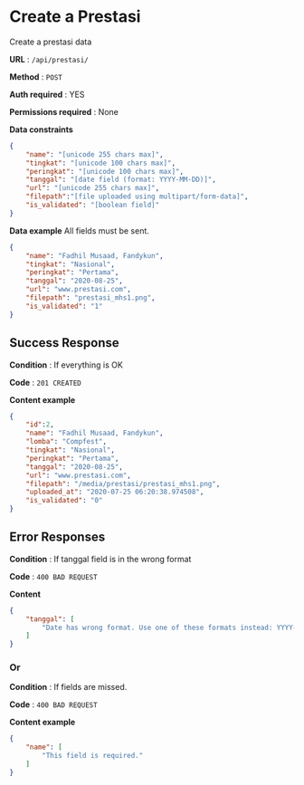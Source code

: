 # Create a Prestasi

Create a prestasi data

**URL** : `/api/prestasi/`

**Method** : `POST`

**Auth required** : YES

**Permissions required** : None

**Data constraints**

```json
{
    "name": "[unicode 255 chars max]",
    "tingkat": "[unicode 100 chars max]",
    "peringkat": "[unicode 100 chars max]",
    "tanggal": "[date field (format: YYYY-MM-DD)]",
    "url": "[unicode 255 chars max]",
    "filepath":"[file uploaded using multipart/form-data]",
    "is_validated": "[boolean field]"
}
```

**Data example** All fields must be sent.

```json
{
    "name": "Fadhil Musaad, Fandykun",
    "tingkat": "Nasional",
    "peringkat": "Pertama",
    "tanggal": "2020-08-25",
    "url": "www.prestasi.com",
    "filepath": "prestasi_mhs1.png",
    "is_validated": "1"
}
```

## Success Response

**Condition** : If everything is OK

**Code** : `201 CREATED`

**Content example**

```json
{
    "id":2,
    "name": "Fadhil Musaad, Fandykun",
    "lomba": "Compfest",
    "tingkat": "Nasional",
    "peringkat": "Pertama",
    "tanggal": "2020-08-25",
    "url": "www.prestasi.com",
    "filepath": "/media/prestasi/prestasi_mhs1.png",
    "uploaded_at": "2020-07-25 06:20:38.974508",
    "is_validated": "0"
}
```

## Error Responses

**Condition** : If tanggal field is in the wrong format

**Code** : `400 BAD REQUEST`

**Content**
```json
{
    "tanggal": [
        "Date has wrong format. Use one of these formats instead: YYYY-MM-DD."
    ]
}
```

### Or

**Condition** : If fields are missed.

**Code** : `400 BAD REQUEST`

**Content example**
```json
{
    "name": [
        "This field is required."
    ]
}
```